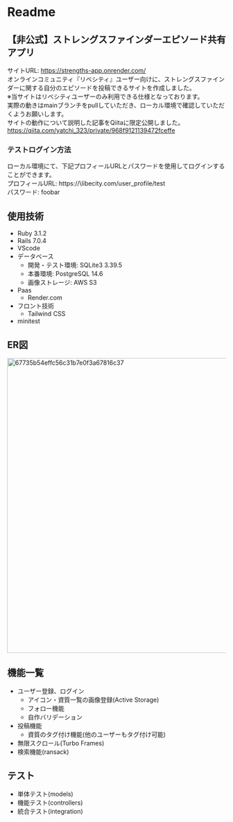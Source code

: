 # Readme

## 【非公式】ストレングスファインダーエピソード共有アプリ
サイトURL: https://strengths-app.onrender.com/<br>
オンラインコミュニティ『リベシティ』ユーザー向けに、ストレングスファインダーに関する自分のエピソードを投稿できるサイトを作成しました。<br>
※当サイトはリベシティユーザーのみ利用できる仕様となっております。<br>
実際の動きはmainブランチをpullしていただき、ローカル環境で確認していただくようお願いします。<br>
サイトの動作について説明した記事をQiitaに限定公開しました。<br>
https://qiita.com/yatchi_323/private/968f9121139472fceffe

### テストログイン方法
ローカル環境にて、下記プロフィールURLとパスワードを使用してログインすることができます。<br>
プロフィールURL: https://\libecity.com/user_profile/test <br>
パスワード: foobar


## 使用技術
+ Ruby 3.1.2
+ Rails 7.0.4
+ VScode
+ データベース
  + 開発・テスト環境: SQLite3 3.39.5
  + 本番環境: PostgreSQL 14.6
  + 画像ストレージ: AWS S3
+ Paas
  + Render.com
+ フロント技術
  + Tailwind CSS
+ minitest

## ER図
<img width="679" alt="67735b54effc56c31b7e0f3a67816c37" src="https://user-images.githubusercontent.com/74131105/222872076-8bc95058-1f10-46cd-9ca2-8bff533298ea.png">


## 機能一覧
+ ユーザー登録、ログイン
  + アイコン・資質一覧の画像登録(Active Storage)
  + フォロー機能
  + 自作バリデーション
+ 投稿機能
  + 資質のタグ付け機能(他のユーザーもタグ付け可能)
+ 無限スクロール(Turbo Frames)
+ 検索機能(ransack)


## テスト
+ 単体テスト(models)
+ 機能テスト(controllers)
+ 統合テスト(integration)
